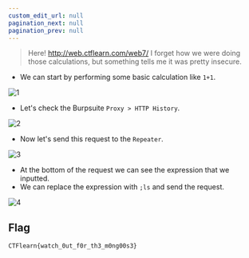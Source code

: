 ```yaml
---
custom_edit_url: null
pagination_next: null
pagination_prev: null
---
```


> Here! http://web.ctflearn.com/web7/ I forget how we were doing those calculations, but something tells me it was pretty insecure.
- We can start by performing some basic calculation like `1+1`.

![1](https://github.com/Knign/Write-ups/assets/110326359/04de04e1-b74e-488e-8d74-7e0b060d5fe4)

- Let's check the Burpsuite `Proxy > HTTP History`.

![2](https://github.com/Knign/Write-ups/assets/110326359/23811ced-0c4b-4f91-91ee-9c8d349bac01)

- Now let's send this request to the `Repeater`.

![3](https://github.com/Knign/Write-ups/assets/110326359/93d6dec1-0bf7-427e-80a7-930e300ec28a)

- At the bottom of the request we can see the expression that we inputted.
- We can replace the expression with `;ls` and send the request.

![4](https://github.com/Knign/Write-ups/assets/110326359/b343bad8-1f5e-4a2c-88cc-04893f58d6e3)

## Flag
```
CTFlearn{watch_0ut_f0r_th3_m0ng00s3}
```
